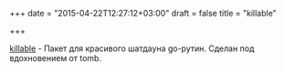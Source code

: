 +++
date = "2015-04-22T12:27:12+03:00"
draft = false
title = "killable"

+++

<p><a href="https://github.com/icholy/killable">killable</a>&nbsp;- Пакет для красивого шатдауна go-рутин. Сделан под вдохновением от&nbsp;tomb.</p>


